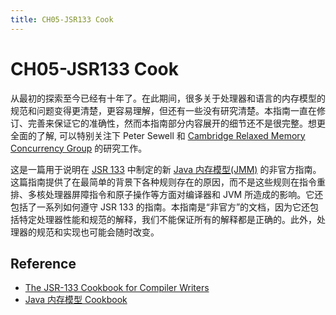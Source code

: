 ```yaml
---
title: CH05-JSR133 Cook
---
```


# CH05-JSR133 Cook

从最初的探索至今已经有十年了。在此期间，很多关于处理器和语言的内存模型的规范和问题变得更清楚，更容易理解，但还有一些没有研究清楚。本指南一直在修订、完善来保证它的准确性，然而本指南部分内容展开的细节还不是很完整。想更全面的了解, 可以特别关注下 Peter Sewell 和 [Cambridge Relaxed Memory Concurrency Group](http://www.cl.cam.ac.uk/~pes20/weakmemory/index.html) 的研究工作。

这是一篇用于说明在 [JSR 133](http://jcp.org/en/jsr/detail?id=133) 中制定的新 [Java 内存模型(JMM)](http://www.cs.umd.edu/%7Epugh/java/memoryModel/) 的非官方指南。这篇指南提供了在最简单的背景下各种规则存在的原因，而不是这些规则在指令重排、多核处理器屏障指令和原子操作等方面对编译器和 JVM 所造成的影响。它还包括了一系列如何遵守 JSR 133 的指南。本指南是“非官方”的文档，因为它还包括特定处理器性能和规范的解释，我们不能保证所有的解释都是正确的。此外，处理器的规范和实现也可能会随时改变。

## Reference

- [The JSR-133 Cookbook for Compiler Writers](http://gee.cs.oswego.edu/dl/jmm/cookbook.html)
- [Java 内存模型 Cookbook](http://ifeve.com/jmm-cookbook/)